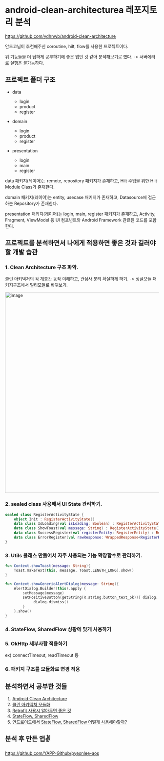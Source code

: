 # android-clean-architecturea 레포지토리 분석

https://github.com/ydhnwb/android-clean-architecture

안드고님이 추천해주신 coroutine, hilt, flow를 사용한 프로젝트이다.

위 기능들을 더 딥하게 공부하기에 좋은 앱인 것 같아 분석해보기로 했다. -> 서버에러로 실행은 불가능하다.

## 프로젝트 폴더 구조
- data
  - login
  - product
  - register
  
- domain
  - login
  - product
  - register

- presentation
  - login
  - main
  - register

data 패키지(레이어)는 remote, repository 패키지가 존재하고, Hilt 주입을 위한 Hilt Module Class가 존재한다.

domain 패키지(레이어)는 entity, usecase 패키지가 존재하고, Datasource에 접근하는 Repository가 존재한다.

presentation 패키지(레이어)는 login, main, register 패키지가 존재하고, Activity, Fragment, ViewModel 등 UI 컴포넌트와 Android Framework 관련된 코드를 포함한다.







## 프로젝트를 분석하면서 나에게 적용하면 좋은 것과 길러야할 개발 습관 

### **1. Clean Architecture 구조 파악.**

클린 아키텍처의 각 계층간 동작 이해하고, 관심사 분리 확실하게 하기. -> 싱글모듈 패키지구조에서 멀티모듈로 바꿔보기.

<img width="656" alt="image" src="https://user-images.githubusercontent.com/70135188/227481409-8effe446-132d-45a9-b325-c7c50c953c05.png">


### **2. sealed class 사용해서 UI State 관리하기.**
```kotlin
sealed class RegisterActivityState {
    object Init : RegisterActivityState()
    data class IsLoading(val isLoading: Boolean) : RegisterActivityState()
    data class ShowToast(val message: String) : RegisterActivityState()
    data class SuccessRegister(val registerEntity: RegisterEntity) : RegisterActivityState()
    data class ErrorRegister(val rawResponse: WrappedResponse<RegisterResponse>) : RegisterActivityState()
}
```


### **3. Utils 클래스 만들어서 자주 사용되는 기능 확장함수로 관리하기.**
```kotlin
fun Context.showToast(message: String){
    Toast.makeText(this, message, Toast.LENGTH_LONG).show()
}

fun Context.showGenericAlertDialog(message: String){
    AlertDialog.Builder(this).apply {
        setMessage(message)
        setPositiveButton(getString(R.string.button_text_ok)){ dialog, _ ->
             dialog.dismiss()
        }
    }.show()
}
```

### **4. StateFlow, SharedFlow 상황에 맞게 사용하기**

### **5. OkHttp 세부사항 적용하기**

ex) connectTimeout, readTimeout 등

### **6. 패키지 구조를 모듈화로 변경 적용**



## 분석하면서 공부한 것들
1. [Android Clean Architecture](https://spicy-spandex-e82.notion.site/Android-Clean-Architecture-8140b20e87ff42d6a694ddde445d0db5)
2. [클린 아키텍처 모듈화](https://spicy-spandex-e82.notion.site/cef228509d7d45cfa5f79e316530c6f1)
3. [Retrofit 사용시 알아두면 좋은 것](https://www.notion.so/dev-jiwon/Retrofit-d0823f1d96c14c3d96692fb4fe69e4d1)
4. [StateFlow, SharedFlow](https://dev-jiwon.notion.site/StateFlow-SharedFlow-7e647be39a5d454b95fc0268be435b16)
5. [안드로이드에서 StateFlow, SharedFlow 어떻게 사용해야할까?](https://dev-jiwon.notion.site/StateFlow-SharedFlow-7d70c879e6714fe9a081ac470d192d28)



## 분석 후 만든 앱✌️
https://github.com/YAPP-Github/pyeonlee-aos
